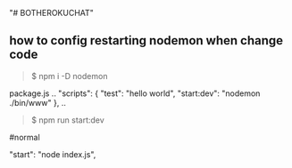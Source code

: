 "# BOTHEROKUCHAT" 


## how to config restarting nodemon when change code
> $ npm i -D nodemon

package.js 
..
 "scripts": {
    "test": "hello world",
	"start:dev": "nodemon ./bin/www"
  },
 ..

>$ npm run start:dev 
  

  #normal
  
  "start": "node index.js",